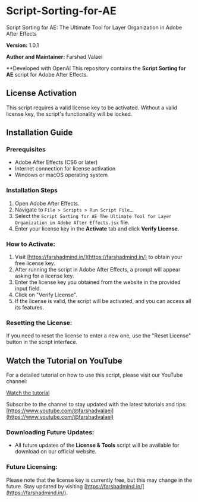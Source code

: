 # Script-Sorting-for-AE
Script Sorting for AE: The Ultimate Tool for Layer Organization in Adobe After Effects

**Version:** 1.0.1  

**Author and Maintainer:** Farshad Valaei

**Developed with OpenAI
This repository contains the **Script Sorting for AE** script for Adobe After Effects.

## License Activation

This script requires a valid license key to be activated. Without a valid license key, the script's functionality will be locked.
## Installation Guide

### Prerequisites
- Adobe After Effects (CS6 or later)
- Internet connection for license activation
- Windows or macOS operating system

### Installation Steps
1. Open Adobe After Effects.
2. Navigate to `File > Scripts > Run Script File…`.
3. Select the `Script Sorting for AE The Ultimate Tool for Layer Organization in Adobe After Effects.jsx` file.
4. Enter your license key in the **Activate** tab and click **Verify License**.

### How to Activate:
1. Visit [https://farshadmind.in/](https://farshadmind.in/) to obtain your free license key.
2. After running the script in Adobe After Effects, a prompt will appear asking for a license key.
3. Enter the license key you obtained from the website in the provided input field.
4. Click on "Verify License".
5. If the license is valid, the script will be activated, and you can access all its features.

### Resetting the License:
If you need to reset the license to enter a new one, use the "Reset License" button in the script interface.


## Watch the Tutorial on YouTube

For a detailed tutorial on how to use this script, please visit our YouTube channel:

[Watch the tutorial](https://www.youtube.com/@farshadvalaei)

Subscribe to the channel to stay updated with the latest tutorials and tips:
[https://www.youtube.com/@farshadvalaei](https://www.youtube.com/@farshadvalaei)


### Downloading Future Updates:
- All future updates of the **License & Tools** script will be available for download on our official website.
### Future Licensing:
Please note that the license key is currently free, but this may change in the future. Stay updated by visiting [https://farshadmind.in/](https://farshadmind.in/).
